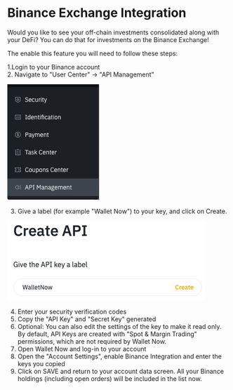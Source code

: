 # Binance Exchange Integration

Would you like to see your off-chain investments consolidated along with your DeFi? You can do that for investments on the Binance Exchange!

The enable this feature you will need to follow these steps:

1.Login to your Binance account  
2. Navigate to "User Center" -&gt; "API Management"

![](../.gitbook/assets/apimanagement.png)

3. Give a label \(for example "Wallet Now"\) to your key, and click on Create.

![](../.gitbook/assets/createkey.png)

4. Enter your security verification codes  
5. Copy the "API Key" and "Secret Key" generated  
6. Optional: You can also edit the settings of the key to make it read only. By default, API Keys are created with "Spot & Margin Trading" permissions, which are not required by Wallet Now.  
7. Open Wallet Now and log-in to your account  
8. Open the "Account Settings", enable Binance Integration and enter the keys you copied  
9. Click on SAVE and return to your account data screen. All your Binance holdings \(including open orders\) will be included in the list now.



